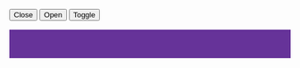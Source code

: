 <button aria-controls="animate-example-1" onclick="AU.animate.Run({
    element: document.getElementById('animate-example-1'),
    property: 'width',
    endSize: 0,
    speed: 500,
  })">Close</button>
<button aria-controls="animate-example-1" onclick="AU.animate.Run({
    element: document.getElementById('animate-example-1'),
    property: 'width',
    endSize: 'auto',
    speed: 500,
  })">Open</button>
<button aria-controls="animate-example-1" onclick="AU.animate.Toggle({
    element: document.getElementById('animate-example-1'),
    property: 'width',
    speed: 500,
  })">Toggle</button>

<div style="background:#663399; margin-top:1rem" id="animate-example-1">&nbsp;<br /><br /><br /></div>
